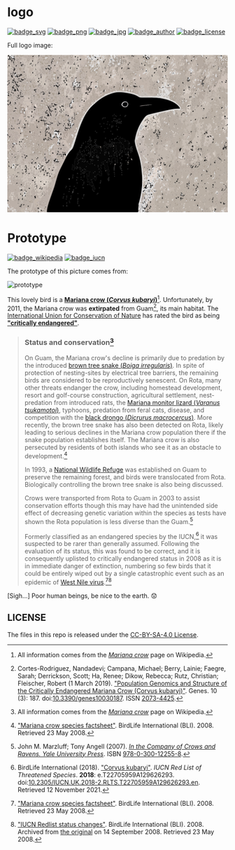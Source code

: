 # logo

[![badge_svg]][svg] [![badge_png]][png] [![badge_jpg]][jpg] [![badge_author]][author] [![badge_license]][license]

Full logo image:

![full-logo](./kubaryi.svg)

# Prototype

[![badge_wikipedia]][mariana_crow] [![badge_iucn]][iucn_redlist]

The prototype of this picture comes from:

![prototype](https://user-images.githubusercontent.com/26341224/221249611-fe6a4c3a-4e72-4fe4-8ce4-033e5e91ae02.jpg)

This lovely bird is a [**Mariana crow (_Corvus kubaryi_)**][mariana_crow][^1]. Unfortunately, by 2011, the Mariana crow was **extirpated** from Guam[^2], its main habitat. The [International Union for Conservation of Nature](https://www.iucn.org) has rated the bird as being [**"critically endangered"**][iucn_redlist].

> ### Status and conservation[^1]
>
> On Guam, the Mariana crow's decline is primarily due to predation by the introduced [brown tree snake (_Boiga irregularis_)](https://en.wikipedia.org/wiki/Brown_tree_snake). In spite of protection of nesting-sites by electrical tree barriers, the remaining birds are considered to be reproductively senescent. On Rota, many other threats endanger the crow, including homestead development, resort and golf-course construction, agricultural settlement, nest-predation from introduced rats, the [Mariana monitor lizard (_Varanus tsukamotoi_)](https://en.wikipedia.org/wiki/Mariana_monitor), typhoons, predation from feral cats, disease, and competition with the [black drongo (_Dicrurus macrocercus_)](https://en.wikipedia.org/wiki/Black_drongo). More recently, the brown tree snake has also been detected on Rota, likely leading to serious declines in the Mariana crow population there if the snake population establishes itself. The Mariana crow is also persecuted by residents of both islands who see it as an obstacle to development.[^3]
>
> In 1993, a [National Wildlife Refuge](https://geohack.toolforge.org/geohack.php?pagename=Guam_National_Wildlife_Refuge&params=13_39_2_N_144_51_38_E_type:landmark) was established on Guam to preserve the remaining forest, and birds were translocated from Rota. Biologically controlling the brown tree snake is also being discussed.
>
> Crows were transported from Rota to Guam in 2003 to assist conservation efforts though this may have had the unintended side effect of decreasing genetic variation within the species as tests have shown the Rota population is less diverse than the Guam.[^4]
>
> Formerly classified as an endangered species by the IUCN,[^5] it was suspected to be rarer than generally assumed. Following the evaluation of its status, this was found to be correct, and it is consequently uplisted to critically endangered status in 2008 as it is in immediate danger of extinction, numbering so few birds that it could be entirely wiped out by a single catastrophic event such as an epidemic of [West Nile virus](https://en.wikipedia.org/wiki/West_Nile_virus).[^3][^6]

[Sigh...] Poor human beings, be nice to the earth. :worried:

## LICENSE

The files in this repo is released under the [CC-BY-SA-4.0 License][license].

<!-- links -->

[author]: https://github.com/mogeko
[png]: https://raw.githubusercontent.com/kubaryi/logo/master/kubaryi.png
[jpg]: https://raw.githubusercontent.com/kubaryi/logo/master/kubaryi.jpg
[svg]: https://raw.githubusercontent.com/kubaryi/logo/master/kubaryi.svg
[license]: ./LICENSE
[mariana_crow]: https://en.wikipedia.org/wiki/Mariana_crow
[iucn_redlist]: https://www.iucnredlist.org/species/22705959/129626293

<!-- badges -->

[badge_author]: https://img.shields.io/badge/author-%40mogeko-FF69B4?logo=github
[badge_png]: https://img.shields.io/badge/raw-png-005A9C?logo=w3c
[badge_jpg]: https://img.shields.io/badge/raw-jpeg-8A8A8A?logo=jpeg
[badge_svg]: https://img.shields.io/badge/raw-svg-FFB13B?logo=svg
[badge_license]: https://img.shields.io/github/license/kubaryi/logo
[badge_wikipedia]: https://img.shields.io/badge/Wikipedia-Mariana%20crow-5C1F87?logo=wikipedia
[badge_iucn]: https://img.shields.io/badge/IUCN-CRITICALLY%20ENDANGERED-C83C2B

<!-- footnote -->

[^1]: All information comes from the [_Mariana crow_][mariana_crow] page on Wikipedia.
[^2]: Cortes-Rodriguez, Nandadevi; Campana, Michael; Berry, Lainie; Faegre, Sarah; Derrickson, Scott; Ha, Renee; Dikow, Rebecca; Rutz, Christian; Fleischer, Robert (1 March 2019). ["Population Genomics and Structure of the Critically Endangered Mariana Crow (Corvus kubaryi)"](https://www.mdpi.com/2073-4425/10/3/187). Genes. 10 (3): 187. doi:[10.3390/genes10030187](https://doi.org/10.3390%2Fgenes10030187). ISSN [2073-4425](https://www.worldcat.org/issn/2073-4425).
[^3]: ["Mariana crow species factsheet"](http://www.birdlife.org/datazone/ebas/index.html?action=SpcHTMDetails.asp&sid=5766&m=0). BirdLife International (BLI). 2008. Retrieved 23 May 2008.
[^4]: John M. Marzluff; Tony Angell (2007). [_In the Company of Crows and Ravens. Yale University Press_](https://books.google.com/books?id=FrG8pIQ5WJkC). ISBN [978-0-300-12255-8](https://en.wikipedia.org/wiki/Special:BookSources/978-0-300-12255-8).
[^5]: BirdLife International (2018). ["Corvus kubaryi"][iucn_redlist]. _IUCN Red List of Threatened Species_. **2018**: e.T22705959A129626293. doi:[10.2305/IUCN.UK.2018-2.RLTS.T22705959A129626293.en](https://doi.org/10.2305%2FIUCN.UK.2018-2.RLTS.T22705959A129626293.en). Retrieved 12 November 2021.
[^6]: ["IUCN Redlist status changes"](https://web.archive.org/web/20080914020126/http://www.birdlife.org/action/science/species/global_species_programme/whats_new.html). BirdLife International (BLI). 2008. Archived from [the original](http://www.birdlife.org/action/science/species/global_species_programme/whats_new.html) on 14 September 2008. Retrieved 23 May 2008.
